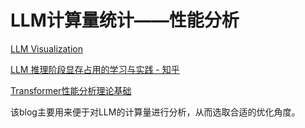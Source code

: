 # LLM计算量统计——性能分析

[LLM Visualization](https://bbycroft.net/llm)

[LLM 推理阶段显存占用的学习与实践 - 知乎](https://zhuanlan.zhihu.com/p/713516682?utm_psn=1806366865662029825&utm_id=0)

[Transformer性能分析理论基础](https://github.com/HarleysZhang/dl_note/blob/main/6-llm_note/llm_inference/Transformer%E6%80%A7%E8%83%BD%E5%88%86%E6%9E%90%E7%90%86%E8%AE%BA%E5%9F%BA%E7%A1%80.md)

该blog主要用来便于对LLM的计算量进行分析，从而选取合适的优化角度。


